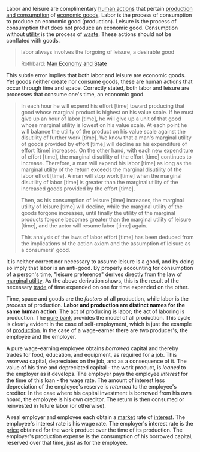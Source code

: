 Labor and leisure are complimentary [human actions](https://en.wikipedia.org/wiki/Action_axiom) that pertain [production and consumption](Production-and-Consumption) of [economic goods](https://en.m.wikipedia.org/wiki/Goods_and_services). Labor is the process of consumption to produce an economic good (production). Leisure is the process of consumption that does not produce an economic good. Consumption without [utility](Glossary#utility) is the process of [waste](https://en.wikipedia.org/wiki/Waste). These actions should not be conflated with goods.

> labor always involves the forgoing of leisure, a desirable good
>
> Rothbard: [Man Economy and State](https://mises.org/library/man-economy-and-state-power-and-market/html/p/926)

This subtle error implies that both labor and leisure are economic goods. Yet goods neither create nor consume goods, these are human actions that occur through time and space. Correctly stated, both labor and leisure are processes that consume one's time, an economic good.

> In each hour he will expend his effort [time] toward producing that good whose marginal product is highest on his value scale. If he must give up an hour of labor [time], he will give up a unit of that good whose marginal utility is lowest on his value scale. At each point he will balance the utility of the product on his value scale against the disutility of further work [time]. We know that a man's marginal utility of goods provided by effort [time] will decline as his expenditure of effort [time] increases. On the other hand, with each new expenditure of effort [time], the marginal disutility of the effort [time] continues to increase. Therefore, a man will expend his labor [time] as long as the marginal utility of the return exceeds the marginal disutility of the labor effort [time]. A man will stop work [time] when the marginal disutility of labor [time] is greater than the marginal utility of the increased goods provided by the effort [time].
>
> Then, as his consumption of leisure [time] increases, the marginal utility of leisure [time] will decline, while the marginal utility of the goods forgone increases, until finally the utility of the marginal products forgone becomes greater than the marginal utility of leisure [time], and the actor will resume labor [time] again.
>
> This analysis of the laws of labor effort [time] has been deduced from the implications of the action axiom and the assumption of leisure as a consumers' good.

It is neither correct nor necessary to assume leisure is a good, and by doing so imply that labor is an anti-good. By properly accounting for consumption of a person's time, "leisure preference" derives directly from the law of [marginal utility](https://en.wikipedia.org/wiki/Marginal_utility). As the above derivation shows, this is the result of the necessary [trade](Glossary#trade) of time expended on one for time expended on the other.

Time, space and goods are the *factors* of all production, while labor is the *process* of production. **Labor and production are distinct names for the same human action.** The act of producing is labor; the act of laboring is production. The [pure bank](Pure-Bank) provides the model of all production. This cycle is clearly evident in the case of self-employment, which is just the example of [production](Production-and-Consumption). In the case of a wage-earner there are two producer's, the employee and the employer.

A pure wage-earning employee obtains *borrowed* capital and thereby trades for food, education, and equipment, as required for a job. This *reserved* capital, depreciates on the job, and as a consequence of it. The value of his time and depreciated capital - the work product, is *loaned* to the employer as it develops. The employer pays the employee *interest* for the time of this loan - the wage rate. The amount of interest less depreciation of the employee's reserve is *returned* to the employee's creditor. In the case where his capital investment is borrowed from his own hoard, the employee is his own creditor. The return is then consumed or reinvested in future labor (or otherwise).

A real employer and employee each obtain a [market](Glossary#market) rate of [interest](Glossary#interest). The employee's interest rate is his wage rate. The employer's interest rate is the [price](Glossary#price) obtained for the work product over the time of its production. The employer's production expense is the consumption of his borrowed capital, reserved over that time, just as for the employee.
